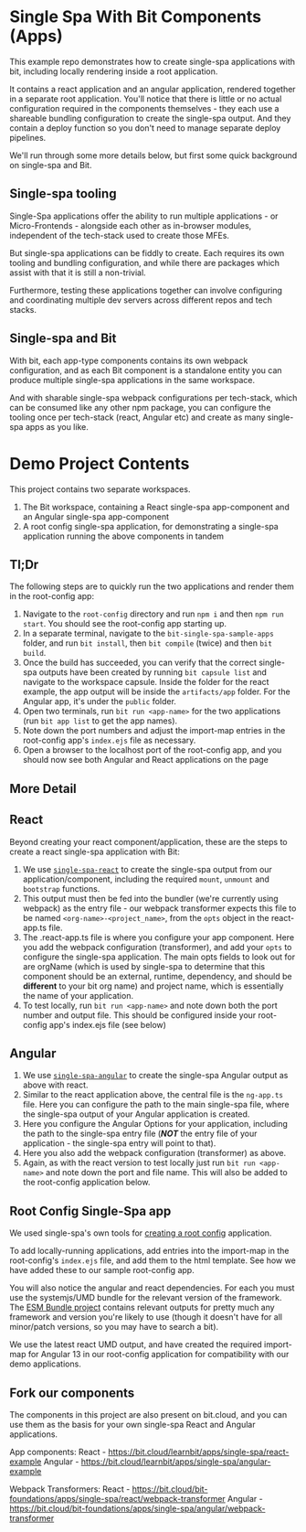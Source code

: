 # Single Spa With Bit Components (Apps)

This example repo demonstrates how to create single-spa applications with bit, including locally rendering inside a root application.

It contains a react application and an angular application, rendered together in a separate root application. You'll notice that there is little or no actual configuration required in the components themselves - they each use a shareable bundling configuration to create the single-spa output. And they contain a deploy function so you don't need to manage separate deploy pipelines.

We'll run through some more details below, but first some quick background on single-spa and Bit.

## Single-spa tooling

Single-Spa applications offer the ability to run multiple applications - or Micro-Frontends - alongside each other as in-browser modules, independent of the tech-stack used to create those MFEs. 

But single-spa applications can be fiddly to create. Each requires its own tooling and bundling configuration, and while there are packages which assist with that it is still a non-trivial.

Furthermore, testing these applications together can involve configuring and coordinating multiple dev servers across different repos and tech stacks.

## Single-spa and Bit

With bit, each app-type components contains its own webpack configuration, and as each Bit component is a standalone entity you can produce multiple single-spa applications in the same workspace.

And with sharable single-spa webpack configurations per tech-stack, which can be consumed like any other npm package, you can configure the tooling once per tech-stack (react, Angular etc) and create as many single-spa apps as you like.

# Demo Project Contents

This project contains two separate workspaces.

1. The Bit workspace, containing a React single-spa app-component and an Angular single-spa app-component
1. A root config single-spa application, for demonstrating a single-spa application running the above components in tandem

## Tl;Dr

The following steps are to quickly run the two applications and render them in the root-config app:
1. Navigate to the `root-config` directory and run `npm i` and then `npm run start`. You should see the root-config app starting up.
1. In a separate terminal, navigate to the `bit-single-spa-sample-apps` folder, and run `bit install`, then `bit compile` (twice) and then `bit build`. 
1. Once the build has succeeded, you can verify that the correct single-spa outputs have been created by running `bit capsule list` and navigate to the workspace capsule. 
Inside the folder for the react example, the app output will be inside the `artifacts/app` folder.
For the Angular app, it's under the `public` folder.
1. Open two terminals, run `bit run <app-name>` for the two applications (run `bit app list` to get the app names).
1. Note down the port numbers and adjust the import-map entries in the root-config app's `index.ejs` file as necessary.
1. Open a browser to the localhost port of the root-config app, and you should now see both Angular and React applications on the page

## More Detail

## React

Beyond creating your react component/application, these are the steps to create a react single-spa application with Bit:
1. We use [`single-spa-react`](https://single-spa.js.org/docs/ecosystem-react/) to create the single-spa output from our application/component, including the required `mount`, `unmount` and `bootstrap` functions.
2. This output must then be fed into the bundler (we're currently using webpack) as the entry file - our webpack transformer expects this file to be named `<org-name>-<project_name>`, from the `opts` object in the react-app.ts file.
3. The .react-app.ts file is where you configure your app component. Here you add the webpack configuration (transformer), and add your `opts` to configure the single-spa application. The main opts fields to look out for are orgName (which is used by single-spa to determine that this component should be an external, runtime, dependency, and should be **different** to your bit org name) and project name, which is essentially the name of your application.
4. To test locally, run `bit run <app-name>` and note down both the port number and output file. This should be configured inside your root-config app's index.ejs file (see below)

## Angular

1. We use [`single-spa-angular`](https://single-spa.js.org/docs/ecosystem-angular/) to create the single-spa Angular output as above with react.
1. Similar to the react application above, the central file is the `ng-app.ts` file. Here you can configure the path to the main single-spa file, where the single-spa output of your Angular application is created.
1. Here you configure the Angular Options for your application, including the path to the single-spa entry file (***NOT*** the entry file of your application - the single-spa entry will point to that).
1. Here you also add the webpack configuration (transformer) as above. 
1. Again, as with the react version to test locally just run `bit run <app-name>` and note down the port and file name. This will also be added to the root-config application below.

## Root Config Single-Spa app

We used single-spa's own tools for [creating a root config](https://single-spa.js.org/docs/getting-started-overview#quick-start) application. 

To add locally-running applications, add entries into the import-map in the root-config's `index.ejs` file, and add them to the html template.
See how we have added these to our sample root-config app.

You will also notice the angular and react dependencies. For each you must use the systemjs/UMD bundle for the relevant version of the framework. The [ESM Bundle project](https://medium.com/@joeldenning/an-esm-bundle-for-any-npm-package-5f850db0e04d) contains relevant outputs for pretty much any framework and version you're likely to use (though it doesn't have for all minor/patch versions, so you may have to search a bit).

We use the latest react UMD output, and have created the required import-map for Angular 13 in our root-config application for compatibility with our demo applications.

## Fork our components 

The components in this project are also present on bit.cloud, and you can use them as the basis for your own single-spa React and Angular applications.

App components:
React - https://bit.cloud/learnbit/apps/single-spa/react-example
Angular - https://bit.cloud/learnbit/apps/single-spa/angular-example

Webpack Transformers:
React - https://bit.cloud/bit-foundations/apps/single-spa/react/webpack-transformer
Angular - https://bit.cloud/bit-foundations/apps/single-spa/angular/webpack-transformer